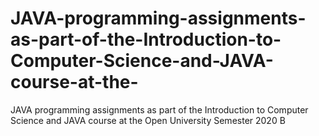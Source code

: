 # JAVA-programming-assignments-as-part-of-the-Introduction-to-Computer-Science-and-JAVA-course-at-the-
JAVA programming assignments as part of the Introduction to Computer Science and JAVA course at the Open University Semester 2020 B
